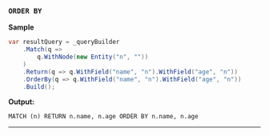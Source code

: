 ### `ORDER BY`

**Sample**
```csharp
var resultQuery = _queryBuilder
    .Match(q =>
        q.WithNode(new Entity("n", ""))
    )
    .Return(q => q.WithField("name", "n").WithField("age", "n"))
    .OrderBy(q => q.WithField("name", "n").WithField("age", "n"))
    .Build();
```
**Output:**
```cypher
MATCH (n) RETURN n.name, n.age ORDER BY n.name, n.age
```
------